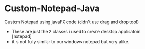 # Custom-Notepad-Java
Custom Notepad using javaFX code (didn't use drag and drop tool)
- These are just the 2 classes i used to create desktop applicatoin [notepad].
- it is not fully similar to our windows notepad but very alike.
